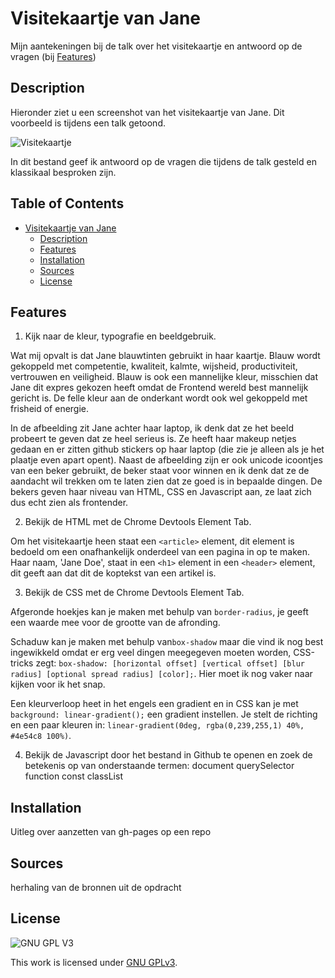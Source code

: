 # Visitekaartje van Jane
Mijn aantekeningen bij de talk over het visitekaartje en antwoord op de vragen (bij [Features](#features))

## Description
Hieronder ziet u een screenshot van het visitekaartje van Jane. Dit voorbeeld is tijdens een talk getoond.

![Visitekaartje](./docs/VisitekaartjeChrome.png "Visitekaartje")

In dit bestand geef ik antwoord op de vragen die tijdens de talk gesteld en klassikaal besproken zijn.

## Table of Contents

- [Visitekaartje van Jane](#visitekaartje-van-jane)
  * [Description](#description)
  * [Features](#features)
  * [Installation](#installation)
  * [Sources](#sources)
  * [License](#license)

## Features

1. Kijk naar de kleur, typografie en beeldgebruik.

Wat mij opvalt is dat Jane blauwtinten gebruikt in haar kaartje. Blauw wordt gekoppeld met competentie, kwaliteit, kalmte, wijsheid, productiviteit, vertrouwen en veiligheid. Blauw is ook een mannelijke kleur, misschien dat Jane dit expres gekozen heeft omdat de Frontend wereld best mannelijk gericht is. De felle kleur aan de onderkant wordt ook wel gekoppeld met frisheid of energie.

In de afbeelding zit Jane achter haar laptop, ik denk dat ze het beeld probeert te geven dat ze heel serieus is. Ze heeft haar makeup netjes gedaan en er zitten github stickers op haar laptop (die zie je alleen als je het plaatje even apart opent). Naast de afbeelding zijn er ook unicode icoontjes van een beker gebruikt, de beker staat voor winnen en ik denk dat ze de aandacht wil trekken om te laten zien dat ze goed is in bepaalde dingen. De bekers geven haar niveau van HTML, CSS en Javascript aan, ze laat zich dus echt zien als frontender.

2. Bekijk de HTML met de Chrome Devtools Element Tab.

Om het visitekaartje heen staat een `<article>` element, dit element is bedoeld om een onafhankelijk onderdeel van een pagina in op te maken. Haar naam, 'Jane Doe', staat in een `<h1>` element in een `<header>` element, dit geeft aan dat dit de koptekst van een artikel is.
 
3. Bekijk de CSS met de Chrome Devtools Element Tab.

Afgeronde hoekjes kan je maken met behulp van `border-radius`, je geeft een waarde mee voor de grootte van de afronding. 

Schaduw kan je maken met behulp van`box-shadow` maar die vind ik nog best ingewikkeld omdat er erg veel dingen meegegeven moeten worden, CSS-tricks zegt: `box-shadow: [horizontal offset] [vertical offset] [blur radius] [optional spread radius] [color];`. Hier moet ik nog vaker naar kijken voor ik het snap.

Een kleurverloop heet in het engels een gradient en in CSS kan je met `background: linear-gradient();` een gradient instellen. Je stelt de richting en een paar kleuren in: `linear-gradient(0deg, rgba(0,239,255,1) 40%, #4e54c8 100%)`.

4. Bekijk de Javascript door het bestand in Github te openen en zoek de betekenis op van onderstaande termen:
document
querySelector
function
const
classList

## Installation
Uitleg over aanzetten van gh-pages op een repo

## Sources
herhaling van de bronnen uit de opdracht

## License

![GNU GPL V3](https://www.gnu.org/graphics/gplv3-127x51.png)

This work is licensed under [GNU GPLv3](./LICENSE).
